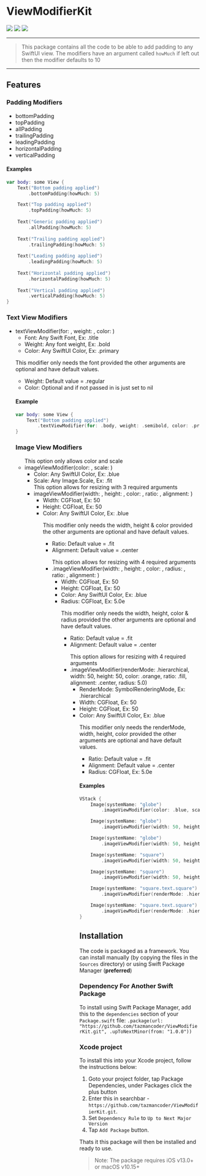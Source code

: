 # ViewModifierKit

<p>
    <img src="https://img.shields.io/badge/iOS-13.0+-blue.svg" />
    <img src="https://img.shields.io/badge/macOS-10.15-gold.svg" />
    <img src="https://img.shields.io/badge/Swift-5.0-ff69b4.svg" />
</p>

----

> This package contains all the code to be able to add padding to any
SwiftUI view. The modifiers have an argument called `howMuch` if left
out then the modifier defaults to 10

----

## Features

### Padding Modifiers
-   bottomPadding
-   topPadding
-   allPadding
-   trailingPadding
-   leadingPadding
-   horizontalPadding
-   verticalPadding

#### Examples

```swift
var body: some View {
    Text("Bottom padding applied")
        .bottomPadding(howMuch: 5)

    Text("Top padding applied")
        .topPadding(howMuch: 5)
        
    Text("Generic padding applied")
        .allPadding(howMuch: 5)
        
    Text("Trailing padding applied")
        .trailingPadding(howMuch: 5)
        
    Text("Leading padding applied")
        .leadingPadding(howMuch: 5)
        
    Text("Horizontal padding applied")
        .horizontalPadding(howMuch: 5)
        
    Text("Vertical padding applied")
        .verticalPadding(howMuch: 5)
}
```

### Text View Modifiers
<ul>
<li>textViewModifier(for: , weight: , color: )
<ul>
<li>Font: Any Swift Font, Ex: .title</li>
<li>Weight: Any font weight, Ex: .bold</li>
<li>Color: Any SwiftUI Color, Ex: .primary</li>
</ul>

This modifier only needs the font provided the other arguments are optional and have default values.
<ul>
<li>Weight: Default value = .regular</li>
<li>Color: Optional and if not passed in is just set to nil</li>
</ul>

#### Example

```swift
var body: some View {
    Text("Bottom padding applied")
        .textViewModifier(for: .body, weight: .semibold, color: .primary)
}
```

### Image View Modifiers
<ul>
This option only allows color and scale
<li>imageViewModifier(color: , scale: )
<ul>
<li>Color: Any SwiftUI Color, Ex: .blue</li>
<li>Scale: Any Image.Scale, Ex: .fit</li>
</ul>

<ul>
This option allows for resizing with 3 required arguments
<li>imageViewModifier(width: , height: , color: , ratio: , alignment: )
<ul>
<li>Width: CGFloat, Ex: 50</li>
<li>Height: CGFloat, Ex: 50</li>
<li>Color: Any SwiftUI Color, Ex: .blue</li>

This modifier only needs the width, height & color provided the other arguments are optional and have default values.
<ul>
<li>Ratio: Default value = .fit</li>
<li>Alignment: Default value = .center</li>
</ul>

<ul>
This option allows for resizing with 4 required arguments
<li>.imageViewModifier(width: , height: , color: , radius: , ratio: , alignment: )
<ul>
<li>Width: CGFloat, Ex: 50</li>
<li>Height: CGFloat, Ex: 50</li>
<li>Color: Any SwiftUI Color, Ex: .blue</li>
<li>Radius: CGFloat, Ex: 5.0e</li>

This modifier only needs the width, height, color & radius provided the other arguments are optional and have default values.
<ul>
<li>Ratio: Default value = .fit</li>
<li>Alignment: Default value = .center</li>
</ul>

<ul>
This option allows for resizing with 4 required arguments
<li>.imageViewModifier(renderMode: .hierarchical, width: 50, height: 50, color: .orange, ratio: .fill, alignment: .center, radius: 5.0)
<ul>
<li>RenderMode: SymbolRenderingMode, Ex: .hierarchical</li>
<li>Width: CGFloat, Ex: 50</li>
<li>Height: CGFloat, Ex: 50</li>
<li>Color: Any SwiftUI Color, Ex: .blue</li>

This modifier only needs the renderMode, width, height, color provided the other arguments are optional and have default values.
<ul>
<li>Ratio: Default value = .fit</li>
<li>Alignment: Default value = .center</li>
<li>Radius: CGFloat, Ex: 5.0e</li>
</ul>

#### Examples

```swift
VStack {
	Image(systemName: "globe")
		.imageViewModifier(color: .blue, scale: .medium)

	Image(systemName: "globe")
		.imageViewModifier(width: 50, height: 50, color: .red)

	Image(systemName: "globe")
		.imageViewModifier(width: 50, height: 50, color: .red, ratio: .fit, alignment: .center)

	Image(systemName: "square")
		.imageViewModifier(width: 50, height: 50, color: .yellow, radius: 5.0)

	Image(systemName: "square")
		.imageViewModifier(width: 50, height: 50, color: .orange, radius: 5.0, ratio: .fit, alignment: .center)

	Image(systemName: "square.text.square")
		.imageViewModifier(renderMode: .hierarchical, width: 50, height: 50, color: .blue)

	Image(systemName: "square.text.square")
		.imageViewModifier(renderMode: .hierarchical, width: 50, height: 50, color: .orange, ratio: .fill, alignment: .center, radius: 5.0)
}
```

## Installation

The code is packaged as a framework. You can install manually (by copying the files in the `Sources` directory) or using Swift Package Manager (**preferred**)

### Dependency For Another Swift Package
To install using Swift Package Manager, add this to the `dependencies` section of your `Package.swift` file:
`.package(url: "https://github.com/tazmancoder/ViewModifierKit.git", .upToNextMinor(from: "1.0.0"))`

### Xcode project
To install this into your Xcode project, follow the instructions below:

1. Goto your project folder, tap Package Dependencies, under Packages click the plus button
2. Enter this in searchbar - `https://github.com/tazmancoder/ViewModifierKit.git`. 
3. Set `Dependency Rule` to `Up to Next Major Version`
4. Tap `Add Package` button.

Thats it this package will then be installed and ready to use.

> Note: The package requires iOS v13.0+ or macOS v10.15+





